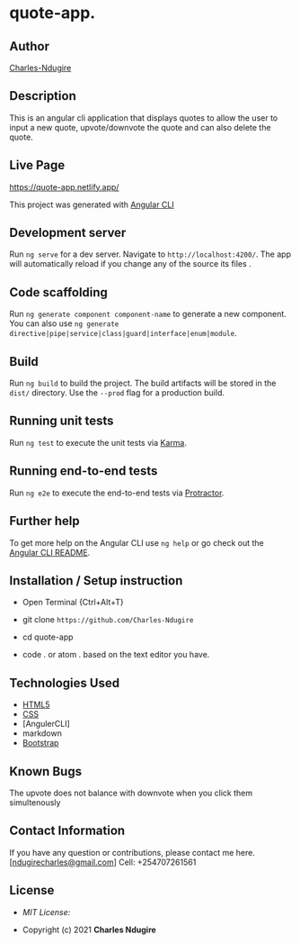 # quote-app.

## Author

[Charles-Ndugire](https://github.com/Charles-Ndugire)

## Description

This is an angular cli application that displays quotes to allow the user to input a new quote, upvote/downvote the quote and can also delete the quote. 

## Live Page 

https://quote-app.netlify.app/


This project was generated with [Angular CLI](https://github.com/angular/angular-cli) 

## Development server

Run `ng serve` for a dev server. Navigate to `http://localhost:4200/`. The app will automatically reload if you change any of the source its files .

## Code scaffolding

Run `ng generate component component-name` to generate a new component. You can also use `ng generate directive|pipe|service|class|guard|interface|enum|module`.

## Build

Run `ng build` to build the project. The build artifacts will be stored in the `dist/` directory. Use the `--prod` flag for a production build.

## Running unit tests

Run `ng test` to execute the unit tests via [Karma](https://karma-runner.github.io).

## Running end-to-end tests

Run `ng e2e` to execute the end-to-end tests via [Protractor](http://www.protractortest.org/).

## Further help

To get more help on the Angular CLI use `ng help` or go check out the [Angular CLI README](https://github.com/angular/angular-cli/blob/master/README.md).

## Installation / Setup instruction
* Open Terminal {Ctrl+Alt+T}

* git clone ```https://github.com/Charles-Ndugire```

* cd quote-app

* code . or atom . based on the text editor you have.

## Technologies Used

* [HTML5](https://github.com/topics/html5)
* [CSS](https://github.com/topics/css3)
* [AngulerCLI]
* markdown
* [Bootstrap](https://github.com/topics/bootstrap)

## Known Bugs
The upvote does not balance with downvote  when you click them simultenously 

## Contact Information 

If you have any question or contributions, please contact me here. [ndugirecharles@gmail.com] 
Cell: +254707261561

## License

* *MIT License:*

* Copyright (c) 2021 **Charles Ndugire**
